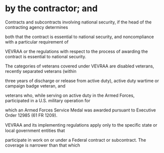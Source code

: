 # by the contractor; and

Contracts and subcontracts involving national security, if the head of the contracting agency determines

both that the contract is essential to national security, and noncompliance with a particular requirement of

VEVRAA or the regulations with respect to the process of awarding the contract is essential to national security.

The categories of veterans covered under VEVRAA are disabled veterans, recently separated veterans (within

three years of discharge or release from active duty), active duty wartime or campaign badge veteran, and

veterans who, while serving on active duty in the Armed Forces, participated in a U.S. military operation for

which an Armed Forces Service Medal was awarded pursuant to Executive Order 12985 (61 FR 1209).

VEVRAA and its implementing regulations apply only to the speciﬁc state or local government entities that

participate in work on or under a Federal contract or subcontract. The coverage is narrower than that which